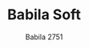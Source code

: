 ---
designer: Odo Fioravanti
description: "Babila%20collection%20is%20able%20to%20move%20along%20tradition%20and%20innovation%20with%20great%20agility.%20The%20strenght%20of%20this%20collection%20is%20its%20simplicity%20and%20directness%2C%20to%20recall%20a%20timeless%20shape.%20Chair%20with%20upholstered%20shell%20in%20fabric%20or%20simil%20leather%20and%20die-cast%20aluminium%20frame.%20Solid%20ash%20wood%20legs."
image_primary: img/Babila_2751_01_zoom.jpg
image_secondary: img/Babila_2751_02_zoom.jpg
manufacturer: Pedrali
href: https://www.pedrali.it/en/products/catalog/Chair-BABILA-2751/
subtitle: Babila 2751
title: Babila Soft
image_thumb: img/Babila_2751_cover.jpg
tags: 
  - pedrali
  - chairs
category: chairs
slug: /manufacturers/pedrali/chairs/odo-fioravanti-babila-soft
---